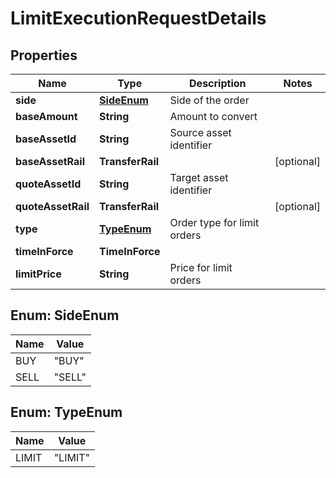 

# LimitExecutionRequestDetails


## Properties

| Name | Type | Description | Notes |
|------------ | ------------- | ------------- | -------------|
|**side** | [**SideEnum**](#SideEnum) | Side of the order |  |
|**baseAmount** | **String** | Amount to convert |  |
|**baseAssetId** | **String** | Source asset identifier |  |
|**baseAssetRail** | **TransferRail** |  |  [optional] |
|**quoteAssetId** | **String** | Target asset identifier |  |
|**quoteAssetRail** | **TransferRail** |  |  [optional] |
|**type** | [**TypeEnum**](#TypeEnum) | Order type for limit orders |  |
|**timeInForce** | **TimeInForce** |  |  |
|**limitPrice** | **String** | Price for limit orders |  |



## Enum: SideEnum

| Name | Value |
|---- | -----|
| BUY | &quot;BUY&quot; |
| SELL | &quot;SELL&quot; |



## Enum: TypeEnum

| Name | Value |
|---- | -----|
| LIMIT | &quot;LIMIT&quot; |



